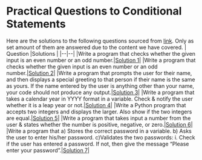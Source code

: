 
# Practical Questions to Conditional Statements
Here are the solutions to the following questions sourced from [link](https://github.com/aisha-batool/Python-Practice-Exercises/blob/master/5-%20IF,%20ELSE%20AND%20ELSE%20IF%20STATEMENTS,%20TESTING%20SET%20OF%20CONDITIONS.pdf). Only as set amount of them are answered due to the content we have covered.
| Question |Solutions  |
|--|--|
|Write a program that checks whether the given input is an even number or an odd number.|[Solution 1](https://github.com/PCB-IT/Python-Tutorial/blob/main/practical_questions/if_else_elif_questions/question_1.py)|
|Write a program that checks whether the given input is an even number or an odd number.|[Solution 2](https://github.com/PCB-IT/Python-Tutorial/blob/main/practical_questions/if_else_elif_questions/question_2.py)|
|Write a program that prompts the user for their name, and then displays a special greeting to that person if their name is the same as yours. If the name entered by the user is anything other than your name, your code should not produce any output.|[Solution 3](https://github.com/PCB-IT/Python-Tutorial/blob/main/practical_questions/if_else_elif_questions/question_3.py)|
|Write a program that takes a calendar year in YYYY format in a variable. Check & notify the user whether it is a leap year or not.|[Solution 4](https://github.com/PCB-IT/Python-Tutorial/blob/main/practical_questions/if_else_elif_questions/question_4.py)|
|Write a Python program that accepts two integers and displays the larger. Also show if the two integers are equal.|[Solution 5](https://github.com/PCB-IT/Python-Tutorial/blob/main/practical_questions/if_else_elif_questions/question_5.py)|
|Write a program that takes input a number from the user & states whether the number is positive, negative, or zero.|[Solution 6](https://github.com/PCB-IT/Python-Tutorial/blob/main/practical_questions/if_else_elif_questions/question_6.py)|
|Write a program that  a) Stores the correct password in a variable.  b) Asks the user to enter his/her password.  c)Validates the two passwords:  i. Check if the user has entered a password. If not, then give the message “Please enter your password”.|[Solution 7](https://github.com/PCB-IT/Python-Tutorial/blob/main/practical_questions/if_else_elif_questions/question_7.py)|
